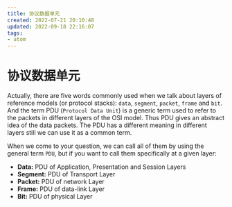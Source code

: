 ```yaml
---
title: 协议数据单元
created: 2022-07-21 20:10:48
updated: 2022-09-18 22:16:07
tags: 
- atom
---
```


# 协议数据单元

Actually, there are five words commonly used when we talk about layers of reference models (or protocol stacks): `data`, `segment`, `packet`, `frame` and `bit`. And the term PDU (`Protocol Data Unit`) is a generic term used to refer to the packets in different layers of the OSI model. Thus PDU gives an abstract idea of the data packets. The PDU has a different meaning in different layers still we can use it as a common term.

When we come to your question, we can call all of them by using the general term `PDU`, but if you want to call them specifically at a given layer:

- **Data:** PDU of Application, Presentation and Session Layers
- **Segment:** PDU of Transport Layer
- **Packet:** PDU of network Layer
- **Frame:** PDU of data-link Layer
- **Bit:** PDU of physical Layer
